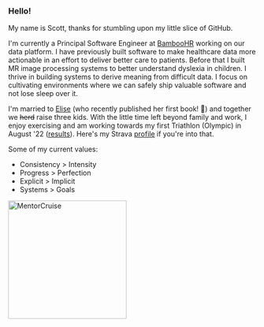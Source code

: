 ### Hello!

My name is Scott, thanks for stumbling upon my little slice of GitHub.

I'm currently a Principal Software Engineer at [BambooHR][1] working on our data platform. I have previously built software to make healthcare data more actionable in an effort to deliver better care to patients. Before that I built MR image processing systems to better understand dyslexia in children. I thrive in building systems to derive meaning from difficult data. I focus on cultivating environments where we can safely ship valuable software and not lose sleep over it.

I'm married to [Elise][2] (who recently published her first book! 🎉) and together we ~~herd~~ raise three kids. With the little time left beyond family and work, I enjoy exercising and am working towards my first Triathlon (Olympic) in August '22 ([results][4]). Here's my Strava [profile][3] if you're into that.

Some of my current values:

- Consistency > Intensity
- Progress > Perfection
- Explicit > Implicit
- Systems > Goals

<a href="https://mentorcruise.com/mentor/scottburns/">
  <img src="https://cdn.mentorcruise.com/img/banner/sky-mentoring-badge.svg" width="240" alt="MentorCruise">
</a>

[1]: https://www.bamboohr.com/
[2]: https://www.elisefender.com/
[3]: https://www.strava.com/athletes/6706133
[4]: https://runsignup.com/Race/Results/13714/IndividualResult/ZBsd?resultSetId=332388#U55423002


